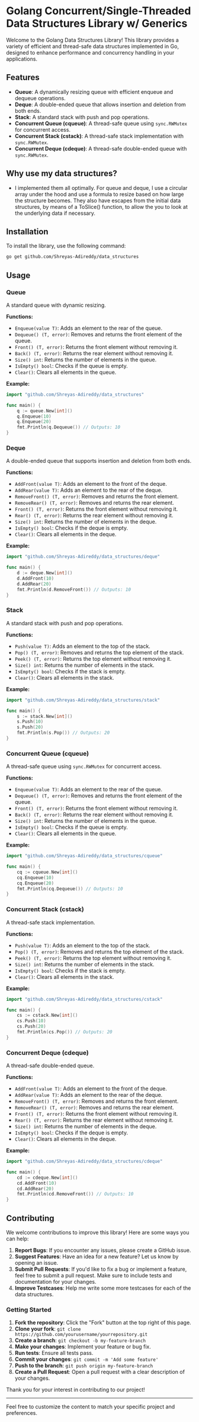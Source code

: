 # Golang Concurrent/Single-Threaded Data Structures Library w/ Generics

Welcome to the Golang Data Structures Library! This library provides a variety of efficient and thread-safe data structures implemented in Go, designed to enhance performance and concurrency handling in your applications.

## Features

- **Queue**: A dynamically resizing queue with efficient enqueue and dequeue operations.
- **Deque**: A double-ended queue that allows insertion and deletion from both ends.
- **Stack**: A standard stack with push and pop operations.
- **Concurrent Queue (cqueue)**: A thread-safe queue using `sync.RWMutex` for concurrent access.
- **Concurrent Stack (cstack)**: A thread-safe stack implementation with `sync.RWMutex`.
- **Concurrent Deque (cdeque)**: A thread-safe double-ended queue with `sync.RWMutex`.

## Why use my data structures?

- I implemented them all optimally. For queue and deque, I use a circular array under the hood and use a formula to resize based on how large the structure becomes. They also have escapes from the initial data structures, by means of a ToSlice() function, to allow the you to look at the underlying data if necessary. 

## Installation

To install the library, use the following command:

```bash
go get github.com/Shreyas-Adireddy/data_structures
```

## Usage

### Queue

A standard queue with dynamic resizing.

**Functions:**

- `Enqueue(value T)`: Adds an element to the rear of the queue.
- `Dequeue() (T, error)`: Removes and returns the front element of the queue.
- `Front() (T, error)`: Returns the front element without removing it.
- `Back() (T, error)`: Returns the rear element without removing it.
- `Size() int`: Returns the number of elements in the queue.
- `IsEmpty() bool`: Checks if the queue is empty.
- `Clear()`: Clears all elements in the queue.

**Example:**

```go
import "github.com/Shreyas-Adireddy/data_structures"

func main() {
    q := queue.New[int]()
    q.Enqueue(10)
    q.Enqueue(20)
    fmt.Println(q.Dequeue()) // Outputs: 10
}
```

### Deque

A double-ended queue that supports insertion and deletion from both ends.

**Functions:**

- `AddFront(value T)`: Adds an element to the front of the deque.
- `AddRear(value T)`: Adds an element to the rear of the deque.
- `RemoveFront() (T, error)`: Removes and returns the front element.
- `RemoveRear() (T, error)`: Removes and returns the rear element.
- `Front() (T, error)`: Returns the front element without removing it.
- `Rear() (T, error)`: Returns the rear element without removing it.
- `Size() int`: Returns the number of elements in the deque.
- `IsEmpty() bool`: Checks if the deque is empty.
- `Clear()`: Clears all elements in the deque.

**Example:**

```go
import "github.com/Shreyas-Adireddy/data_structures/deque"

func main() {
    d := deque.New[int]()
    d.AddFront(10)
    d.AddRear(20)
    fmt.Println(d.RemoveFront()) // Outputs: 10
}
```

### Stack

A standard stack with push and pop operations.

**Functions:**

- `Push(value T)`: Adds an element to the top of the stack.
- `Pop() (T, error)`: Removes and returns the top element of the stack.
- `Peek() (T, error)`: Returns the top element without removing it.
- `Size() int`: Returns the number of elements in the stack.
- `IsEmpty() bool`: Checks if the stack is empty.
- `Clear()`: Clears all elements in the stack.

**Example:**

```go
import "github.com/Shreyas-Adireddy/data_structures/stack"

func main() {
    s := stack.New[int]()
    s.Push(10)
    s.Push(20)
    fmt.Println(s.Pop()) // Outputs: 20
}
```

### Concurrent Queue (cqueue)

A thread-safe queue using `sync.RWMutex` for concurrent access.

**Functions:**

- `Enqueue(value T)`: Adds an element to the rear of the queue.
- `Dequeue() (T, error)`: Removes and returns the front element of the queue.
- `Front() (T, error)`: Returns the front element without removing it.
- `Back() (T, error)`: Returns the rear element without removing it.
- `Size() int`: Returns the number of elements in the queue.
- `IsEmpty() bool`: Checks if the queue is empty.
- `Clear()`: Clears all elements in the queue.

**Example:**

```go
import "github.com/Shreyas-Adireddy/data_structures/cqueue"

func main() {
    cq := cqueue.New[int]()
    cq.Enqueue(10)
    cq.Enqueue(20)
    fmt.Println(cq.Dequeue()) // Outputs: 10
}
```

### Concurrent Stack (cstack)

A thread-safe stack implementation.

**Functions:**

- `Push(value T)`: Adds an element to the top of the stack.
- `Pop() (T, error)`: Removes and returns the top element of the stack.
- `Peek() (T, error)`: Returns the top element without removing it.
- `Size() int`: Returns the number of elements in the stack.
- `IsEmpty() bool`: Checks if the stack is empty.
- `Clear()`: Clears all elements in the stack.

**Example:**

```go
import "github.com/Shreyas-Adireddy/data_structures/cstack"

func main() {
    cs := cstack.New[int]()
    cs.Push(10)
    cs.Push(20)
    fmt.Println(cs.Pop()) // Outputs: 20
}
```

### Concurrent Deque (cdeque)

A thread-safe double-ended queue.

**Functions:**

- `AddFront(value T)`: Adds an element to the front of the deque.
- `AddRear(value T)`: Adds an element to the rear of the deque.
- `RemoveFront() (T, error)`: Removes and returns the front element.
- `RemoveRear() (T, error)`: Removes and returns the rear element.
- `Front() (T, error)`: Returns the front element without removing it.
- `Rear() (T, error)`: Returns the rear element without removing it.
- `Size() int`: Returns the number of elements in the deque.
- `IsEmpty() bool`: Checks if the deque is empty.
- `Clear()`: Clears all elements in the deque.

**Example:**

```go
import "github.com/Shreyas-Adireddy/data_structures/cdeque"

func main() {
    cd := cdeque.New[int]()
    cd.AddFront(10)
    cd.AddRear(20)
    fmt.Println(cd.RemoveFront()) // Outputs: 10
}
```

## Contributing

We welcome contributions to improve this library! Here are some ways you can help:

1. **Report Bugs**: If you encounter any issues, please create a GitHub issue.
2. **Suggest Features**: Have an idea for a new feature? Let us know by opening an issue.
3. **Submit Pull Requests**: If you'd like to fix a bug or implement a feature, feel free to submit a pull request. Make sure to include tests and documentation for your changes.
4. **Improve Testcases**: Help me write some more testcases for each of the data structures.

### Getting Started

1. **Fork the repository**: Click the "Fork" button at the top right of this page.
2. **Clone your fork**: `git clone https://github.com/yourusername/yourrepository.git`
3. **Create a branch**: `git checkout -b my-feature-branch`
4. **Make your changes**: Implement your feature or bug fix.
5. **Run tests**: Ensure all tests pass.
6. **Commit your changes**: `git commit -m 'Add some feature'`
7. **Push to the branch**: `git push origin my-feature-branch`
8. **Create a Pull Request**: Open a pull request with a clear description of your changes.

Thank you for your interest in contributing to our project!

---

Feel free to customize the content to match your specific project and preferences.
